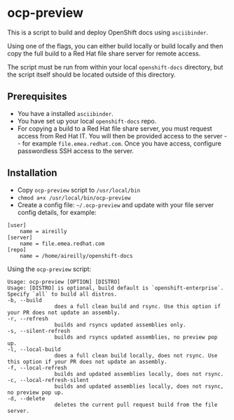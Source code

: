 # ocp-preview

This is a script to build and deploy OpenShift docs using `asciibinder`. 

Using one of the flags, you can either build locally or build locally and then copy the full build to a Red Hat file share server for remote access.

The script must be run from within your local `openshift-docs` directory, but the script itself should be located outside of this directory.

## Prerequisites

* You have a installed `asciibinder`.
* You have set up your local `openshift-docs` repo.
* For copying a build to a Red Hat file share server, you must request access from Red Hat IT. You will then be provided access to the server -- for example `file.emea.redhat.com`. Once you have access, configure passwordless SSH access to the server.

## Installation 

* Copy `ocp-preview` script to `/usr/local/bin`
* `chmod a+x /usr/local/bin/ocp-preview`
* Create a config file: `~/.ocp-preview` and update with your file server config details, for example:

```
[user]
    name = aireilly
[server]
    name = file.emea.redhat.com
[repo]
    name = /home/aireilly/openshift-docs
```

Using the `ocp-preview` script:

```
Usage: ocp-preview [OPTION] [DISTRO]
Usage: [DISTRO] is optional, build default is `openshift-enterprise`. Specify `all` to build all distros.
-b, --build
               does a full clean build and rsync. Use this option if your PR does not update an assembly.
-r, --refresh
               builds and rsyncs updated assemblies only.
-s, --silent-refresh
               builds and rsyncs updated assemblies, no preview pop up.
-l, --local-build
               does a full clean build locally, does not rsync. Use this option if your PR does not update an assembly.
-f, --local-refresh
               builds and updated assemblies locally, does not rsync.
-c, --local-refresh-silent
               builds and updated assemblies locally, does not rsync, no preview pop up.
-d, --delete
               deletes the current pull request build from the file server.
```
